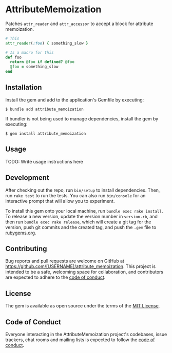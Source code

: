 # AttributeMemoization

Patches `attr_reader` and `attr_accessor` to accept a block for attribute memoization.

```ruby
# This
attr_reader(:foo) { something_slow }

# Is a macro for this
def foo
  return @foo if defined? @foo
  @foo = something_slow
end
```

## Installation

Install the gem and add to the application's Gemfile by executing:

    $ bundle add attribute_memoization

If bundler is not being used to manage dependencies, install the gem by executing:

    $ gem install attribute_memoization

## Usage

TODO: Write usage instructions here

## Development

After checking out the repo, run `bin/setup` to install dependencies. Then, run `rake test` to run the tests. You can also run `bin/console` for an interactive prompt that will allow you to experiment.

To install this gem onto your local machine, run `bundle exec rake install`. To release a new version, update the version number in `version.rb`, and then run `bundle exec rake release`, which will create a git tag for the version, push git commits and the created tag, and push the `.gem` file to [rubygems.org](https://rubygems.org).

## Contributing

Bug reports and pull requests are welcome on GitHub at https://github.com/[USERNAME]/attribute_memoization. This project is intended to be a safe, welcoming space for collaboration, and contributors are expected to adhere to the [code of conduct](https://github.com/[USERNAME]/attribute_memoization/blob/master/CODE_OF_CONDUCT.md).

## License

The gem is available as open source under the terms of the [MIT License](https://opensource.org/licenses/MIT).

## Code of Conduct

Everyone interacting in the AttributeMemoization project's codebases, issue trackers, chat rooms and mailing lists is expected to follow the [code of conduct](https://github.com/[USERNAME]/attribute_memoization/blob/master/CODE_OF_CONDUCT.md).

```

```
